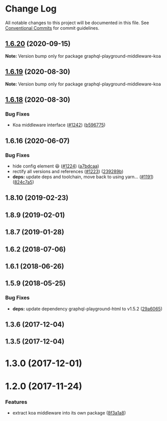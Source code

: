 # Change Log

All notable changes to this project will be documented in this file.
See [Conventional Commits](https://conventionalcommits.org) for commit guidelines.

## [1.6.20](https://github.com/graphcool/graphql-playground/compare/graphql-playground-middleware-koa@1.6.19...graphql-playground-middleware-koa@1.6.20) (2020-09-15)

**Note:** Version bump only for package graphql-playground-middleware-koa





## [1.6.19](https://github.com/graphcool/graphql-playground/compare/graphql-playground-middleware-koa@1.6.18...graphql-playground-middleware-koa@1.6.19) (2020-08-30)

**Note:** Version bump only for package graphql-playground-middleware-koa





## [1.6.18](https://github.com/graphcool/graphql-playground/compare/graphql-playground-middleware-koa@1.6.16...graphql-playground-middleware-koa@1.6.18) (2020-08-30)


### Bug Fixes

* Koa middleware interface ([#1242](https://github.com/graphcool/graphql-playground/issues/1242)) ([b596775](https://github.com/graphcool/graphql-playground/commit/b5967759f05cc610f615ec73744dfa3cda156fe3))





## 1.6.16 (2020-06-07)


### Bug Fixes

* hide config element 😆 ([#1224](https://github.com/graphcool/graphql-playground/issues/1224)) ([a7bdcaa](https://github.com/graphcool/graphql-playground/commit/a7bdcaa669f21603ded80bb9c59c4ab41597161a))
* rectify all versions and references ([#1223](https://github.com/graphcool/graphql-playground/issues/1223)) ([239289b](https://github.com/graphcool/graphql-playground/commit/239289b3e9da1744b23b7ef2694b1ed6370e3c16))
* **deps:** update deps and toolchain, move back to using yarn… ([#1191](https://github.com/graphcool/graphql-playground/issues/1191)) ([824c7a5](https://github.com/graphcool/graphql-playground/commit/824c7a57f0284f022726a8b8840aafc3e8720ccd))



## 1.8.10 (2019-02-23)



## 1.8.9 (2019-02-01)



## 1.8.7 (2019-01-28)



## 1.6.2 (2018-07-06)



## 1.6.1 (2018-06-26)



## 1.5.9 (2018-05-25)


### Bug Fixes

* **deps:** update dependency graphql-playground-html to v1.5.2 ([29a6065](https://github.com/graphcool/graphql-playground/commit/29a6065f5c93d5efebb9c80549ef5467cc80da54))



## 1.3.6 (2017-12-04)



## 1.3.5 (2017-12-04)



# 1.3.0 (2017-12-01)



# 1.2.0 (2017-11-24)


### Features

* extract koa middleware into its own package ([8f3a1a8](https://github.com/graphcool/graphql-playground/commit/8f3a1a81468e909f3ff7ac4f61efe62844a226bb))
